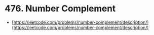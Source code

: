 # 476. Number Complement

- [https://leetcode.com/problems/number-complement/description/](https://leetcode.com/problems/number-complement/description/)
